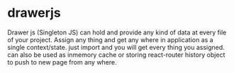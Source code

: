 # drawerjs
Drawer js (Singleton JS) can hold and provide any kind of data at every file of your project. Assign any thing and get any where in application as a single context/state. just import and you will get every thing you assigned. can also be used as inmemory cache or storing react-router history object to push to new page from any where.
